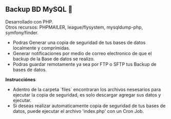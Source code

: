 ## Backup BD MySQL 💾
  Desarrollado con PHP. <br>
  Otros recursos: PHPMAILER, league/flysystem, mysqldump-php, symfony/finder.
  
  * Podras Generar una copia de seguridad de tus bases de datos localmente y comprimidas. <br>
  * Generar notificaciones por medio de correo electronico de que el backup de la Base de datos se realizo. <br>
  * Podras guardar remotamente ya sea por FTP o SFTP tus Backup de bases de datos. <br>

<b>Instrucciónes</b> <br>

  * Adentro de la carpeta ´files´ encontraran los archivos nesesarios para ejecutar la copia de seguridad, es solo descargar agregar sus datos y ejecutar. <br>
  * Si deseas realizar automaticamente copia de seguridad de tus bases de datos, puede ejecutar el archivo 'index.php' con un Cron Job. <br>

